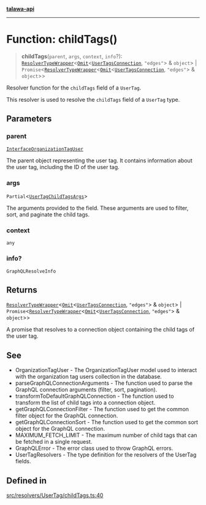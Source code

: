 [**talawa-api**](../../../../README.md)

***

# Function: childTags()

> **childTags**(`parent`, `args`, `context`, `info`?): [`ResolverTypeWrapper`](../../../../types/generatedGraphQLTypes/type-aliases/ResolverTypeWrapper.md)\<[`Omit`](../../../../types/generatedGraphQLTypes/type-aliases/Omit.md)\<[`UserTagsConnection`](../../../../types/generatedGraphQLTypes/type-aliases/UserTagsConnection.md), `"edges"`\> & `object`\> \| `Promise`\<[`ResolverTypeWrapper`](../../../../types/generatedGraphQLTypes/type-aliases/ResolverTypeWrapper.md)\<[`Omit`](../../../../types/generatedGraphQLTypes/type-aliases/Omit.md)\<[`UserTagsConnection`](../../../../types/generatedGraphQLTypes/type-aliases/UserTagsConnection.md), `"edges"`\> & `object`\>\>

Resolver function for the `childTags` field of a `UserTag`.

This resolver is used to resolve the `childTags` field of a `UserTag` type.

## Parameters

### parent

[`InterfaceOrganizationTagUser`](../../../../models/OrganizationTagUser/interfaces/InterfaceOrganizationTagUser.md)

The parent object representing the user tag. It contains information about the user tag, including the ID of the user tag.

### args

`Partial`\<[`UserTagChildTagsArgs`](../../../../types/generatedGraphQLTypes/type-aliases/UserTagChildTagsArgs.md)\>

The arguments provided to the field. These arguments are used to filter, sort, and paginate the child tags.

### context

`any`

### info?

`GraphQLResolveInfo`

## Returns

[`ResolverTypeWrapper`](../../../../types/generatedGraphQLTypes/type-aliases/ResolverTypeWrapper.md)\<[`Omit`](../../../../types/generatedGraphQLTypes/type-aliases/Omit.md)\<[`UserTagsConnection`](../../../../types/generatedGraphQLTypes/type-aliases/UserTagsConnection.md), `"edges"`\> & `object`\> \| `Promise`\<[`ResolverTypeWrapper`](../../../../types/generatedGraphQLTypes/type-aliases/ResolverTypeWrapper.md)\<[`Omit`](../../../../types/generatedGraphQLTypes/type-aliases/Omit.md)\<[`UserTagsConnection`](../../../../types/generatedGraphQLTypes/type-aliases/UserTagsConnection.md), `"edges"`\> & `object`\>\>

A promise that resolves to a connection object containing the child tags of the user tag.

## See

 - OrganizationTagUser - The OrganizationTagUser model used to interact with the organization tag users collection in the database.
 - parseGraphQLConnectionArguments - The function used to parse the GraphQL connection arguments (filter, sort, pagination).
 - transformToDefaultGraphQLConnection - The function used to transform the list of child tags into a connection object.
 - getGraphQLConnectionFilter - The function used to get the common filter object for the GraphQL connection.
 - getGraphQLConnectionSort - The function used to get the common sort object for the GraphQL connection.
 - MAXIMUM_FETCH_LIMIT - The maximum number of child tags that can be fetched in a single request.
 - GraphQLError - The error class used to throw GraphQL errors.
 - UserTagResolvers - The type definition for the resolvers of the UserTag fields.

## Defined in

[src/resolvers/UserTag/childTags.ts:40](https://github.com/Suyash878/talawa-api/blob/e4413cec641a837926071678fed3c7f67234e31e/src/resolvers/UserTag/childTags.ts#L40)
